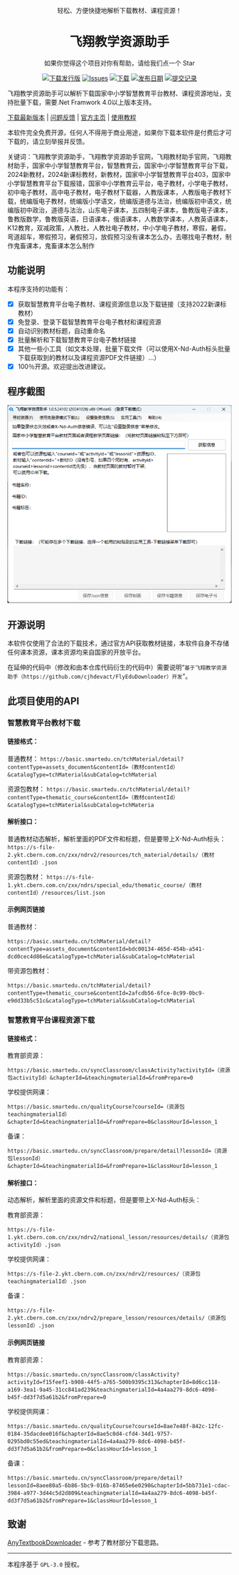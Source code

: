 <p align="center">轻松、方便快捷地解析下载教材、课程资源！</p>

<h1 align="center">
  飞翔教学资源助手
</h1>

<p align="center">如果你觉得这个项目对你有帮助，请给我们点一个 Star</p>

<p align="center">
  <a href="https://github.com/cjhdevact/FlyEduDownloader/releases/latest"><img src="https://img.shields.io/github/downloads/cjhdevact/FlyEduDownloader/total?color=%239F7AEA" alt="下载发行版"></a>
  <a href="#"><img src="https://img.shields.io/github/issues/cjhdevact/FlyEduDownloader?color=f76642" alt="Issues"></a>
  <a href="https://github.com/cjhdevact/FlyEduDownloader/releases/latest"><img src="https://img.shields.io/github/v/release/cjhdevact/FlyEduDownloader?color=%4CF4A8B4" alt="下载"></a>
  <a href="#"><img src="https://img.shields.io/github/release-date/cjhdevact/FlyEduDownloader?color=%23b0a3e8" alt="发布日期"></a>
  <a href="https://github.com/cjhdevact/FlyEduDownloader/commits/"><img src="https://img.shields.io/github/commit-activity/m/cjhdevact/FlyEduDownloader" alt="提交记录"></a>
</p>

飞翔教学资源助手可以解析下载国家中小学智慧教育平台教材、课程资源地址，支持批量下载，需要.Net Framwork 4.0以上版本支持。

[下载最新版本](https://github.com/cjhdevact/FlyEduDownloader/releases/latest) | [问题反馈](https://cjhdevact.github.io/otherprojects/FlyEduDownloader/feedback.html) | [官方主页](https://cjhdevact.github.io/otherprojects/FlyEduDownloader/index.html) | [使用教程](https://cjhdevact.github.io/otherprojects/FlyEduDownloader/Help/index.html)

本软件完全免费开源，任何人不得用于商业用途，如果你下载本软件是付费后才可下载的，请立刻举报并反馈。

关键词：飞翔教学资源助手，飞翔教学资源助手官网，飞翔教材助手官网，飞翔教材助手，国家中小学智慧教育平台，智慧教育云，国家中小学智慧教育平台下载，2024新教材，2024新课标教材，新教材，国家中小学智慧教育平台403，国家中小学智慧教育平台下载报错，国家中小学教育云平台，电子教材，小学电子教材，初中电子教材，高中电子教材，电子教材下载器，人教版课本，人教版电子教材下载，统编版电子教材，统编版小学语文，统编版道德与法治，统编版初中语文，统编版初中政治，道德与法治，山东电子课本，五四制电子课本，鲁教版电子课本，鲁教版数学，鲁教版英语，日语课本，俄语课本，人教数学课本，人教英语课本，K12教育，双减政策，人教社，人教社电子教材，中小学电子教材，寒假，暑假，弯道超车，寒假预习，暑假预习，放假预习没有课本怎么办，去哪找电子教材，制作鬼畜课本，鬼畜课本怎么制作

## 功能说明

本程序支持的功能有：

- [x] 获取智慧教育平台电子教材、课程资源信息以及下载链接（支持2022新课标教材）
- [x] 免登录、登录下载智慧教育平台电子教材和课程资源
- [x] 自动识别教材标题，自动重命名
- [x] 批量解析和下载智慧教育平台电子教材链接
- [x] 其他一些小工具（如文本处理，批量下载文件（可以使用X-Nd-Auth标头批量下载获取到的教材以及课程资源PDF文件链接）...）
- [x] 100％开源。欢迎提出改进建议。

## 程序截图

![主程序界面](Assets/MainUI.png)

## 开源说明

本软件仅使用了合法的下载技术，通过官方API获取教材链接，本软件自身不存储任何课本资源，课本资源均来自国家的开放平台。

在延伸的代码中（修改和由本仓库代码衍生的代码中）需要说明“`基于飞翔教学资源助手（https://github.com/cjhdevact/FlyEduDownloader）开发`”。

## 此项目使用的API

### 智慧教育平台教材下载

#### 链接格式：

普通教材：
`https://basic.smartedu.cn/tchMaterial/detail?contentType=assets_document&contentId=（教材contentId）&catalogType=tchMaterial&subCatalog=tchMaterial`

资源包教材：
`https://basic.smartedu.cn/tchMaterial/detail?contentType=thematic_course&contentId=（教材contentId）&catalogType=tchMaterial&subCatalog=tchMateria`

#### 解析接口：

普通教材动态解析，解析里面的PDF文件和标题，但是要带上X-Nd-Auth标头：
`https://s-file-2.ykt.cbern.com.cn/zxx/ndrv2/resources/tch_material/details/（教材contentId）.json`

资源包教材：
`https://s-file-1.ykt.cbern.com.cn/zxx/ndrs/special_edu/thematic_course/（教材contentId）/resources/list.json`

#### 示例网页链接

普通教材：

`https://basic.smartedu.cn/tchMaterial/detail?contentType=assets_document&contentId=bdc00134-465d-454b-a541-dcd0cec4d86e&catalogType=tchMaterial&subCatalog=tchMaterial` 

带资源包教材：

`https://basic.smartedu.cn/tchMaterial/detail?contentType=thematic_course&contentId=2afcdb56-6fce-8c99-0bc9-e9dd33b5c51c&catalogType=tchMaterial&subCatalog=tchMaterial`

### 智慧教育平台课程资源下载

#### 链接格式：

教育部资源：

`https://basic.smartedu.cn/syncClassroom/classActivity?activityId=（资源包activityId）&chapterId=&teachingmaterialId=&fromPrepare=0` 

学校提供网课：

`https://basic.smartedu.cn/qualityCourse?courseId=（资源包teachingmaterialId）&chapterId=&teachingmaterialId=&fromPrepare=0&classHourId=lesson_1`

备课：

`https://basic.smartedu.cn/syncClassroom/prepare/detail?lessonId=（资源包lessonId）&chapterId=&teachingmaterialId=&fromPrepare=1&classHourId=lesson_1`

#### 解析接口：

动态解析，解析里面的资源文件和标题，但是要带上X-Nd-Auth标头：

教育部资源：

`https://s-file-1.ykt.cbern.com.cn/zxx/ndrv2/national_lesson/resources/details/（资源包activityId）.json`

学校提供网课：

`https://s-file-2.ykt.cbern.com.cn/zxx/ndrv2/resources/（资源包teachingmaterialId）.json`

备课：

`https://s-file-2.ykt.cbern.com.cn/zxx/ndrv2/prepare_lesson/resources/details/（资源包lessonId）.json`

#### 示例网页链接

教育部资源：

`https://basic.smartedu.cn/syncClassroom/classActivity?activityId=f15feef1-b908-44f5-a765-500b9395c313&chapterId=8d6cc118-a169-3ea1-9a45-31cc841ad239&teachingmaterialId=4a4aa279-8dc6-4098-b45f-dd3f7d5a61b2&fromPrepare=0` 

学校提供网课：

`https://basic.smartedu.cn/qualityCourse?courseId=8ae7e48f-842c-12fc-0184-35dacdee016f&chapterId=8ae5c0d4-cfd4-34d1-9757-0295bd0c55ed&teachingmaterialId=4a4aa279-8dc6-4098-b45f-dd3f7d5a61b2&fromPrepare=0&classHourId=lesson_1`

备课：

`https://basic.smartedu.cn/syncClassroom/prepare/detail?lessonId=8aee80a5-6b86-5bc9-016b-87465e6e0290&chapterId=5bb731e1-cdac-3984-a977-3d44c5d2d809&teachingmaterialId=4a4aa279-8dc6-4098-b45f-dd3f7d5a61b2&fromPrepare=1&classHourId=lesson_1`

## 致谢

[AnyTextbookDownloader](https://gitlab.com/xiaoyangtech1/AnyTextbookDownloader) - 参考了教材部分下载思路。

------------


本程序基于 `GPL-3.0` 授权。
